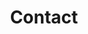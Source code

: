 ---
title: Contact

type: landing

sections:
    -block: contact
    content:
        title: 연락처


---